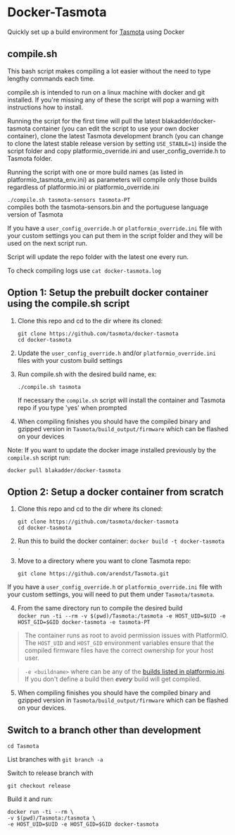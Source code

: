 # Docker-Tasmota
Quickly set up a build environment for [Tasmota](https://github.com/arendst/Tasmota) using Docker

## compile.sh
This bash script makes compiling a lot easier without the need to type lengthy commands each time.

compile.sh is intended to run on a linux machine with docker and git installed. If you're missing any of these the script will pop a warning with instructions how to install.

Running the script for the first time will pull the latest blakadder/docker-tasmota container (you can edit the script to use your own docker container), clone the latest Tasmota development branch (you can change to clone the latest stable release version by setting `USE_STABLE=1`) inside the script folder and copy platformio_override.ini and user_config_override.h to Tasmota folder.

Running the script with one or more build names (as listed in platformio_tasmota_env.ini) as parameters will compile only those builds regardless of platformio.ini or platformio_override.ini

`./compile.sh tasmota-sensors tasmota-PT`    
compiles both the tasmota-sensors.bin and the portuguese language version of Tasmota

If you have a `user_config_override.h` or `platformio_override.ini` file with your custom settings you can put them in the script folder and they will be used on the next script run. 

Script will update the repo folder with the latest one every run.

To check compiling logs use `cat docker-tasmota.log`

## Option 1: Setup the prebuilt docker container using the compile.sh script
1. Clone this repo and cd to the dir where its cloned:
    ```
    git clone https://github.com/tasmota/docker-tasmota
    cd docker-tasmota
    ```
2. Update the `user_config_override.h` and/or `platformio_override.ini` files with your custom build settings
3. Run compile.sh with the desired build name, ex:
    ```
    ./compile.sh tasmota
    ```
    If necessary the `compile.sh` script will install the container and Tasmota repo if you type 'yes' when prompted

5. When compiling finishes you should have the compiled binary and gzipped version in `Tasmota/build_output/firmware` which can be flashed on your devices

Note: If you want to update the docker image installed previously by the `compile.sh` script run:
```
docker pull blakadder/docker-tasmota
```

## Option 2: Setup a docker container from scratch

1. Clone this repo and cd to the dir where its cloned:    
    ```
    git clone https://github.com/tasmota/docker-tasmota
    cd docker-tasmota
    ```

2. Run this to build the docker container:
    `docker build -t docker-tasmota .`

3. Move to a directory where you want to clone Tasmota repo:
    ```
    git clone https://github.com/arendst/Tasmota.git
    ```
If you have a `user_config_override.h` or `platformio_override.ini` file with your custom settings, you will need to put them under `Tasmota/tasmota`.

4. From the same directory run to compile the desired build   
`docker run -ti --rm -v $(pwd)/Tasmota:/tasmota -e HOST_UID=$UID -e HOST_GID=$GID docker-tasmota -e tasmota-PT`

> The container runs as root to avoid permission issues with PlatformIO. The `HOST_UID` and `HOST_GID` environment variables ensure that the compiled firmware files have the correct ownership for your host user.

> `-e <buildname>` where <buildname> can be any of the [builds listed in platformio.ini](https://github.com/arendst/Tasmota/blob/063611314777d4dd9dc8c25905f19f8b25f510aa/platformio.ini#L18). If you don't define a build then ***every*** build will get compiled.

5. When compiling finishes you should have the compiled binary and gzipped version in `Tasmota/build_output/firmware` which can be flashed on your devices.

## Switch to a branch other than development

`cd Tasmota`

List branches with `git branch -a`

Switch to release branch with

`git checkout release`

Build it and run:
```docker
docker run -ti --rm \
-v $(pwd)/Tasmota:/tasmota \
-e HOST_UID=$UID -e HOST_GID=$GID docker-tasmota
```
